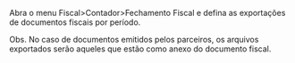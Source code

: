 Abra o menu Fiscal\>Contador\>Fechamento Fiscal e defina as exportações
de documentos fiscais por período.

Obs. No caso de documentos emitidos pelos parceiros, os arquivos
exportados serão aqueles que estão como anexo do documento fiscal.
